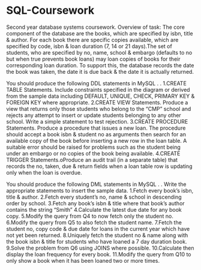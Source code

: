 # SQL-Coursework
Second year database systems coursework.
Overview of task:
The core component of the database are the books, which are specified by isbn, title & author. For each book there are specific copies available, which are specified by code, isbn & loan duration (7, 14 or 21 days).The set of students, who are specified by no, name, school & embargo (defaults to no but when true prevents book loans) may loan copies of books for their corresponding loan duration. To support this, the database records the date the book was taken, the date it is due back & the date it is actually returned.

You should produce the following DDL statements in MySQL . .
1.CREATE TABLE Statements. Include constraints specified in the diagram or derived from the sample data including DEFAULT, UNIQUE, CHECK, PRIMARY KEY & FOREIGN KEY where appropriate.
2.CREATE VIEW Statements. Produce a view that returns only those students who belong to the “CMP” school and rejects any attempt to insert or update students belonging to any other school. Write a simple statement to test rejection.
3.CREATE PROCEDURE Statements. Produce a procedure that issues a new loan. The procedure should accept a book isbn & student no as arguments then search for an available copy of the book before inserting a new row in the loan table. A suitable error should be raised for problems such as the student being under an embargo or no copies of the book being available.
4.CREATE TRIGGER Statements.oProduce an audit trail (in a separate table) that records the no, taken, due & return fields when a loan table row is updating only when the loan is overdue.

You should produce the following DML statements in MySQL . .
Write the appropriate statements to insert the sample data.
1.Fetch every book’s isbn, title & author.
2.Fetch every student’s no, name & school in descending order by school.
3.Fetch any book’s isbn & title where that book’s author contains the string “Smith”
4.Calculate the latest due date for any book copy.
5.Modify the query from Q4 to now fetch only the student no.
6.Modify the query from Q5 to also fetch the student name.
7.Fetch the student no, copy code & due date for loans in the current year which have not yet been returned.
8.Uniquely fetch the student no & name along with the book isbn & title for students who have loaned a 7 day duration book.
9.Solve the problem from Q6 using JOINS where possible.
10.Calculate then display the loan frequency for every book.
11.Modify the query from Q10 to only show a book when it has been loaned two or more times.
